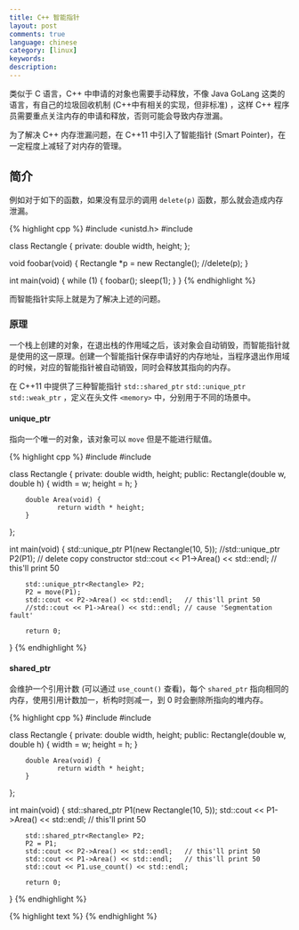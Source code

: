 ```yaml
---
title: C++ 智能指针
layout: post
comments: true
language: chinese
category: [linux]
keywords:
description:
---
```



<!-- more -->



类似于 C 语言，C++ 中申请的对象也需要手动释放，不像 Java GoLang 这类的语言，有自己的垃圾回收机制 (C++中有相关的实现，但非标准) ，这样 C++ 程序员需要重点关注内存的申请和释放，否则可能会导致内存泄漏。

为了解决 C++ 内存泄漏问题，在 C++11 中引入了智能指针 (Smart Pointer)，在一定程度上减轻了对内存的管理。

## 简介

例如对于如下的函数，如果没有显示的调用 `delete(p)` 函数，那么就会造成内存泄漏。

{% highlight cpp %}
#include <unistd.h>
#include <iostream>

class Rectangle {
private:
        double width, height;
};

void foobar(void)
{
        Rectangle *p = new Rectangle();
        //delete(p);
}

int main(void)
{
        while (1) {
                foobar();
                sleep(1);
        }
}
{% endhighlight %}

而智能指针实际上就是为了解决上述的问题。

### 原理

一个栈上创建的对象，在退出栈的作用域之后，该对象会自动销毁，而智能指针就是使用的这一原理。创建一个智能指针保存申请好的内存地址，当程序退出作用域的时候，对应的智能指针被自动销毁，同时会释放其指向的内存。

在 C++11 中提供了三种智能指针 `std::shared_ptr` `std::unique_ptr` `std::weak_ptr` ，定义在头文件 `<memory>` 中，分别用于不同的场景中。

#### unique_ptr

指向一个唯一的对象，该对象可以 `move` 但是不能进行赋值。

{% highlight cpp %}
#include <memory>
#include <iostream>

class Rectangle {
private:
        double width, height;
public:
        Rectangle(double w, double h) {
                width = w;
                height = h;
        }

        double Area(void) {
                return width * height;
        }
};

int main(void)
{
        std::unique_ptr<Rectangle> P1(new Rectangle(10, 5));
        //std::unique_ptr<Rectangle> P2(P1);    // delete copy constructor
        std::cout << P1->Area() << std::endl;   // this'll print 50

        std::unique_ptr<Rectangle> P2;
        P2 = move(P1);
        std::cout << P2->Area() << std::endl;   // this'll print 50
        //std::cout << P1->Area() << std::endl; // cause 'Segmentation fault'

        return 0;
}
{% endhighlight %}

#### shared_ptr

会维护一个引用计数 (可以通过 `use_count()` 查看)，每个 `shared_ptr` 指向相同的内存，使用引用计数加一，析构时则减一，到 0 时会删除所指向的堆内存。

{% highlight cpp %}
#include <memory>
#include <iostream>

class Rectangle {
private:
        double width, height;
public:
        Rectangle(double w, double h) {
                width = w;
                height = h;
        }

        double Area(void) {
                return width * height;
        }
};

int main(void)
{
        std::shared_ptr<Rectangle> P1(new Rectangle(10, 5));
        std::cout << P1->Area() << std::endl;   // this'll print 50

        std::shared_ptr<Rectangle> P2;
        P2 = P1;
        std::cout << P2->Area() << std::endl;   // this'll print 50
        std::cout << P1->Area() << std::endl;   // this'll print 50
        std::cout << P1.use_count() << std::endl;

        return 0;
}
{% endhighlight %}

<!--
#### weak_ptr

类似于 `shared_ptr` 但是没有维护计数器。
https://www.internalpointers.com/post/beginner-s-look-smart-pointers-modern-c
https://www.geeksforgeeks.org/auto_ptr-unique_ptr-shared_ptr-weak_ptr-2/
-->

{% highlight text %}
{% endhighlight %}
